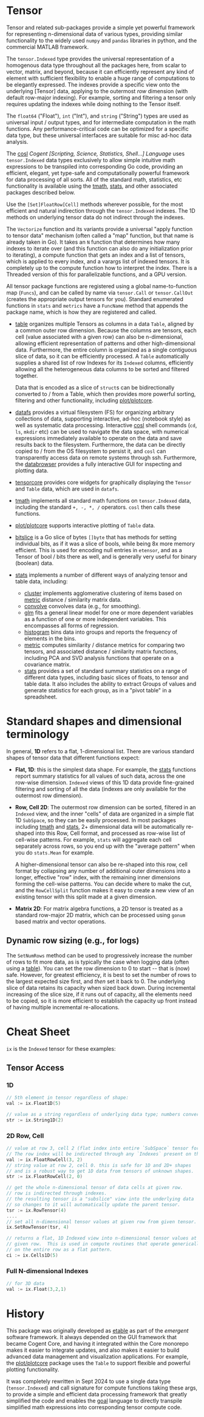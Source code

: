 # Tensor

Tensor and related sub-packages provide a simple yet powerful framework for representing n-dimensional data of various types, providing similar functionality to the widely used `numpy` and `pandas` libraries in python, and the commercial MATLAB framework.

The `tensor.Indexed` type provides the universal representation of a homogenous data type throughout all the packages here, from scalar to vector, matrix, and beyond, because it can efficiently represent any kind of element with sufficient flexibility to enable a huge range of computations to be elegantly expressed.  The indexes provide a specific view onto the underlying [Tensor] data, applying to the outermost _row_ dimension (with default row-major indexing).  For example, sorting and filtering a tensor only requires updating the indexes while doing nothing to the Tensor itself.

The `float64` ("Float"), `int` ("Int"), and `string` ("String") types are used as universal input / output types, and for intermediate computation in the math functions. Any performance-critical code can be optimized for a specific data type, but these universal interfaces are suitable for misc ad-hoc data analysis.

The [cosl](../cosl) _Cogent [Scripting, Science, Statistics, Shell...] Language_ uses `tensor.Indexed` data types exclusively to allow simple intuitive math expressions to be transpiled into corresponding Go code, providing an efficient, elegant, yet type-safe and computationally powerful framework for data processing of all sorts.  All of the standard math, statistics, etc functionality is available using the [tmath](tmath), [stats](stats), and other associated packages described below.  

Use the `[Set]FloatRow[Cell]` methods wherever possible, for the most efficient and natural indirection through the `tensor.Indexed` indexes.  The 1D methods on underlying tensor data do not indirect through the indexes.

The `Vectorize` function and its variants provide a universal "apply function to tensor data" mechanism (often called a "map" function, but that name is already taken in Go).  It takes an `N` function that determines how many indexes to iterate over (and this function can also do any initialization prior to iterating), a compute function that gets an index and a list of tensors, which is applied to every index, and a varargs list of indexed tensors.  It is completely up to the compute function how to interpret the index.  There is a Threaded version of this for parallelizable functions, and a GPU version.

All tensor package functions are registered using a global name-to-function map (`Funcs`), and can be called by name via `tensor.Call` or `tensor.CallOut` (creates the appropriate output tensors for you). Standard enumerated functions in `stats` and `metrics` have a `FuncName` method that appends the package name, which is how they are registered and called.

* [table](table) organizes multiple Tensors as columns in a data `Table`, aligned by a common outer row dimension.  Because the columns are tensors, each cell (value associated with a given row) can also be n-dimensional, allowing efficient representation of patterns and other high-dimensional data.  Furthermore, the entire column is organized as a single contiguous slice of data, so it can be efficiently processed.  A `Table` automatically supplies a shared list of row Indexes for its `Indexed` columns, efficiently allowing all the heterogeneous data columns to be sorted and filtered together.

    Data that is encoded as a slice of `struct`s can be bidirectionally converted to / from a Table, which then provides more powerful sorting, filtering and other functionality, including [plot/plotcore](../plot/plotcore).

* [datafs](datafs) provides a virtual filesystem (FS) for organizing arbitrary collections of data, supporting interactive, ad-hoc (notebook style) as well as systematic data processing. Interactive [cosl](../cosl) shell commands (`cd`, `ls`, `mkdir` etc) can be used to navigate the data space, with numerical expressions immediately available to operate on the data and save results back to the filesystem.  Furthermore, the data can be directly copied to / from the OS filesystem to persist it, and `cosl` can transparently access data on remote systems through ssh.  Furthermore, the [databrowser](databrowser) provides a fully interactive GUI for inspecting and plotting data.

* [tensorcore](tensorcore) provides core widgets for graphically displaying the `Tensor` and `Table` data, which are used in `datafs`.

* [tmath](tmath) implements all standard math functions on `tensor.Indexed` data, including the standard `+, -, *, /` operators.  `cosl` then calls these functions.

* [plot/plotcore](../plot/plotcore) supports interactive plotting of `Table` data.

* [bitslice](bitslice) is a Go slice of bytes `[]byte` that has methods for setting individual bits, as if it was a slice of bools, while being 8x more memory efficient.  This is used for encoding null entries in  `etensor`, and as a Tensor of bool / bits there as well, and is generally very useful for binary (boolean) data.

* [stats](stats) implements a number of different ways of analyzing tensor and table data, including:
    - [cluster](cluster) implements agglomerative clustering of items based on [metric](metric) distance / similarity matrix data.
    - [convolve](convolve) convolves data (e.g., for smoothing).
    - [glm](glm) fits a general linear model for one or more dependent variables as a function of one or more independent variables.  This encompasses all forms of regression.
    - [histogram](histogram) bins data into groups and reports the frequency of elements in the bins.
    - [metric](metric) computes similarity / distance metrics for comparing two tensors, and associated distance / similarity matrix functions, including PCA and SVD analysis functions that operate on a covariance matrix.
    - [stats](stats) provides a set of standard summary statistics on a range of different data types, including basic slices of floats, to tensor and table data.  It also includes the ability to extract Groups of values and generate statistics for each group, as in a "pivot table" in a spreadsheet.

# Standard shapes and dimensional terminology

In general, **1D** refers to a flat, 1-dimensional list.  There are various standard shapes of tensor data that different functions expect:

* **Flat, 1D**: this is the simplest data shape.  For example, the [stats](stats) functions report summary statistics for all values of such data, across the one row-wise dimension.  `Indexed` views of this 1D data provide fine-grained filtering and sorting of all the data (indexes are only available for the outermost row dimension).

* **Row, Cell 2D**: The outermost row dimension can be sorted, filtered in an `Indexed` view, and the inner "cells" of data are organized in a simple flat 1D `SubSpace`, so they can be easily processed.  In most packages including [tmath](tmath) and [stats](stats), 2+ dimensional data will be automatically re-shaped into this Row, Cell format, and processed as row-wise list of cell-wise patterns.  For example, `stats` will aggregate each cell separately across rows, so you end up with the "average pattern" when you do `stats.Mean` for example.

    A higher-dimensional tensor can also be re-shaped into this row, cell format by collapsing any number of additional outer dimensions into a longer, effective "row" index, with the remaining inner dimensions forming the cell-wise patterns.  You can decide where to make the cut, and the `RowCellSplit` function makes it easy to create a new view of an existing tensor with this split made at a given dimension.

* **Matrix 2D**: For matrix algebra functions, a 2D tensor is treated as a standard row-major 2D matrix, which can be processed using `gonum` based matrix and vector operations.

## Dynamic row sizing (e.g., for logs)

The `SetNumRows` method can be used to progressively increase the number of rows to fit more data, as is typically the case when logging data (often using a [table](table)). You can set the row dimension to 0 to start -- that is (now) safe. However, for greatest efficiency, it is best to set the number of rows to the largest expected size first, and _then_ set it back to 0. The underlying slice of data retains its capacity when sized back down. During incremental increasing of the slice size, if it runs out of capacity, all the elements need to be copied, so it is more efficient to establish the capacity up front instead of having multiple incremental re-allocations.

# Cheat Sheet

`ix` is the `Indexed` tensor for these examples:

## Tensor Access

### 1D

```Go
// 5th element in tensor regardless of shape:
val := ix.Float1D(5)
```

```Go
// value as a string regardless of underlying data type; numbers converted to strings.
str := ix.String1D(2)
```

### 2D Row, Cell

```Go
// value at row 3, cell 2 (flat index into entire `SubSpace` tensor for this row)
// The row index will be indirected through any `Indexes` present on the Indexed view.
val := ix.FloatRowCell(3, 2)
// string value at row 2, cell 0. this is safe for 1D and 2D+ shapes
// and is a robust way to get 1D data from tensors of unknown shapes.
str := ix.FloatRowCell(2, 0)
```

```Go
// get the whole n-dimensional tensor of data cells at given row.
// row is indirected through indexes.
// the resulting tensor is a "subslice" view into the underlying data
// so changes to it will automatically update the parent tensor.
tsr := ix.RowTensor(4)
....
// set all n-dimensional tensor values at given row from given tensor.
ix.SetRowTensor(tsr, 4) 
```

```Go
// returns a flat, 1D Indexed view into n-dimensional tensor values at 
// given row.  This is used in compute routines that operate generically
// on the entire row as a flat pattern.
ci := ix.Cells1D(5)
```

### Full N-dimensional Indexes

```Go
// for 3D data
val := ix.Float(3,2,1)
```

# History

This package was originally developed as [etable](https://github.com/emer/etable) as part of the _emergent_ software framework.  It always depended on the GUI framework that became Cogent Core, and having it integrated within the Core monorepo makes it easier to integrate updates, and also makes it easier to build advanced data management and visualization applications.  For example, the [plot/plotcore](../plot/plotcore) package uses the `Table` to support flexible and powerful plotting functionality.

It was completely rewritten in Sept 2024 to use a single data type (`tensor.Indexed`) and call signature for compute functions taking these args, to provide a simple and efficient data processing framework that greatly simplified the code and enables the [goal](../goal) language to directly transpile simplified math expressions into corresponding tensor compute code.


